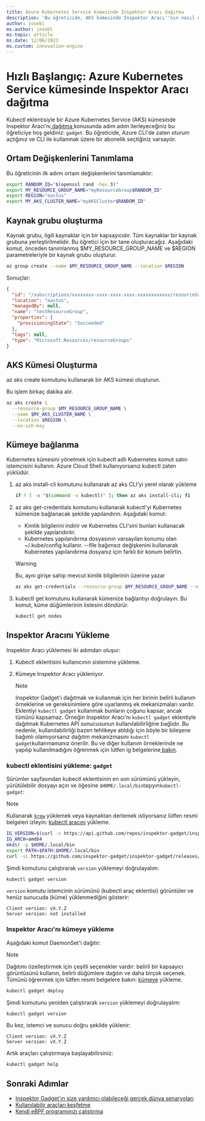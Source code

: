 ```yaml
---
title: Azure Kubernetes Service kümesinde Inspektor Aracı dağıtma
description: 'Bu öğreticide, AKS kümesinde Inspektor Aracı''nın nasıl dağıtılacağı gösterilmektedir'
author: josebl
ms.author: josebl
ms.topic: article
ms.date: 12/06/2023
ms.custom: innovation-engine
---
```


# Hızlı Başlangıç: Azure Kubernetes Service kümesinde Inspektor Aracı dağıtma

Kubectl eklentisiyle bir Azure Kubernetes Service (AKS) kümesinde Inspektor Aracı'nı[ dağıtma ](https://www.inspektor-gadget.io/)konusunda adım adım ilerleyeceğiniz bu öğreticiye hoş geldiniz: `gadget`. Bu öğreticide, Azure CLI'de zaten oturum açtığınız ve CLI ile kullanmak üzere bir abonelik seçtiğiniz varsayılır.

## Ortam Değişkenlerini Tanımlama

Bu öğreticinin ilk adımı ortam değişkenlerini tanımlamaktır:

```bash
export RANDOM_ID="$(openssl rand -hex 3)"
export MY_RESOURCE_GROUP_NAME="myResourceGroup$RANDOM_ID"
export REGION="eastus"
export MY_AKS_CLUSTER_NAME="myAKSCluster$RANDOM_ID"
```

## Kaynak grubu oluşturma

Kaynak grubu, ilgili kaynaklar için bir kapsayıcıdır. Tüm kaynaklar bir kaynak grubuna yerleştirilmelidir. Bu öğretici için bir tane oluşturacağız. Aşağıdaki komut, önceden tanımlanmış $MY_RESOURCE_GROUP_NAME ve $REGION parametreleriyle bir kaynak grubu oluşturur.

```bash
az group create --name $MY_RESOURCE_GROUP_NAME --location $REGION
```

Sonuçlar:

<!-- expected_similarity=0.3 -->
```JSON
{
  "id": "/subscriptions/xxxxxxxx-xxxx-xxxx-xxxx-xxxxxxxxxxxx/resourceGroups/myResourceGroup210",
  "location": "eastus",
  "managedBy": null,
  "name": "testResourceGroup",
  "properties": {
    "provisioningState": "Succeeded"
  },
  "tags": null,
  "type": "Microsoft.Resources/resourceGroups"
}
```

## AKS Kümesi Oluşturma

az aks create komutunu kullanarak bir AKS kümesi oluşturun.

Bu işlem birkaç dakika alır.

```bash
az aks create \
  --resource-group $MY_RESOURCE_GROUP_NAME \
  --name $MY_AKS_CLUSTER_NAME \
  --location $REGION \
  --no-ssh-key
```

## Kümeye bağlanma

Kubernetes kümesini yönetmek için kubectl adlı Kubernetes komut satırı istemcisini kullanın. Azure Cloud Shell kullanıyorsanız kubectl zaten yüklüdür.

1. az aks install-cli komutunu kullanarak az aks CLI'yi yerel olarak yükleme

    ```bash
    if ! [ -x "$(command -v kubectl)" ]; then az aks install-cli; fi
    ```

2. az aks get-credentials komutunu kullanarak kubectl'yi Kubernetes kümenize bağlanacak şekilde yapılandırın. Aşağıdaki komut:
    - Kimlik bilgilerini indirir ve Kubernetes CLI'sini bunları kullanacak şekilde yapılandırılır.
    - Kubernetes yapılandırma dosyasının varsayılan konumu olan ~/.kube/config kullanır. --file bağımsız değişkenini kullanarak Kubernetes yapılandırma dosyanız için farklı bir konum belirtin.

    > [!WARNING]
    > Bu, aynı girişe sahip mevcut kimlik bilgilerinin üzerine yazar

    ```bash
    az aks get-credentials --resource-group $MY_RESOURCE_GROUP_NAME --name $MY_AKS_CLUSTER_NAME --overwrite-existing
    ```

3. kubectl get komutunu kullanarak kümenize bağlantıyı doğrulayın. Bu komut, küme düğümlerinin listesini döndürür.

    ```bash
    kubectl get nodes
    ```

## Inspektor Aracını Yükleme

Inspektor Aracı yüklemesi iki adımdan oluşur:

1. Kubectl eklentisini kullanıcının sistemine yükleme.
2. Kümeye Inspektor Aracı yükleniyor.

    > [!NOTE]
    > Inspektor Gadget'ı dağıtmak ve kullanmak için her birinin belirli kullanım örneklerine ve gereksinimlere göre uyarlanmış ek mekanizmaları vardır. Eklentiyi `kubectl gadget` kullanmak bunların çoğunu kapsar, ancak tümünü kapsamaz. Örneğin Inspektor Aracı'nı `kubectl gadget` eklentiyle dağıtmak Kubernetes API sunucusunun kullanılabilirliğine bağlıdır. Bu nedenle, kullanılabilirliği bazen tehlikeye atıldığı için böyle bir bileşene bağımlı olamıyorsanız dağıtım mekanizmasını `kubectl gadget`kullanmamanız önerilir. Bu ve diğer kullanım örneklerinde ne yapılıp kullanılmadığını öğrenmek için lütfen ig belgelerine[ bakın](https://github.com/inspektor-gadget/inspektor-gadget/blob/main/docs/ig.md).

### kubectl eklentisini yükleme: `gadget`

Sürümler sayfasından kubectl eklentisinin en son sürümünü yükleyin, yürütülebilir dosyayı açın ve öğesine `$HOME/.local/bin`taşıyın`kubectl-gadget`:

> [!NOTE]
> Kullanarak [`krew`](https://sigs.k8s.io/krew) yüklemek veya kaynaktan derlemek istiyorsanız lütfen resmi belgeleri izleyin: [kubectl aracını](https://github.com/inspektor-gadget/inspektor-gadget/blob/main/docs/install.md#installing-kubectl-gadget) yükleme.

```bash
IG_VERSION=$(curl -s https://api.github.com/repos/inspektor-gadget/inspektor-gadget/releases/latest | jq -r .tag_name)
IG_ARCH=amd64
mkdir -p $HOME/.local/bin
export PATH=$PATH:$HOME/.local/bin
curl -sL https://github.com/inspektor-gadget/inspektor-gadget/releases/download/${IG_VERSION}/kubectl-gadget-linux-${IG_ARCH}-${IG_VERSION}.tar.gz  | tar -C $HOME/.local/bin -xzf - kubectl-gadget
```

Şimdi komutunu çalıştırarak `version` yüklemeyi doğrulayalım:

```bash
kubectl gadget version
```

`version` komutu istemcinin sürümünü (kubectl araç eklentisi) görüntüler ve henüz sunucuda (küme) yüklenmediğini gösterir:

<!--expected_similarity="(?m)^Client version: v\d+\.\d+\.\d+$\n^Server version: not installed$"-->
```text
Client version: vX.Y.Z
Server version: not installed
```

### Inspektor Aracı'nı kümeye yükleme

Aşağıdaki komut DaemonSet'i dağıtır:

> [!NOTE]
> Dağıtımı özelleştirmek için çeşitli seçenekler vardır: belirli bir kapsayıcı görüntüsünü kullanın, belirli düğümlere dağıtın ve daha birçok seçenek. Tümünü öğrenmek için lütfen resmi belgelere bakın: [kümeye](https://github.com/inspektor-gadget/inspektor-gadget/blob/main/docs/install.md#installing-in-the-cluster) yükleme.

```bash
kubectl gadget deploy
```

Şimdi komutunu yeniden çalıştırarak `version` yüklemeyi doğrulayalım:

```bash
kubectl gadget version
```

Bu kez, istemci ve sunucu doğru şekilde yüklenir:

<!--expected_similarity="(?m)^Client version: v\d+\.\d+\.\d+$\n^Server version: v\d+\.\d+\.\d+$"-->
```text
Client version: vX.Y.Z
Server version: vX.Y.Z
```

Artık araçları çalıştırmaya başlayabilirsiniz:

```bash
kubectl gadget help
```

<!--
## Clean Up

### Undeploy Inspektor Gadget

```bash
kubectl gadget undeploy
```

### Clean up Azure resources

When no longer needed, you can use `az group delete` to remove the resource group, cluster, and all related resources as follows. The `--no-wait` parameter returns control to the prompt without waiting for the operation to complete. The `--yes` parameter confirms that you wish to delete the resources without an additional prompt to do so.

```bash
az group delete --name $MY_RESOURCE_GROUP_NAME --no-wait --yes
```
-->

## Sonraki Adımlar
- [Inspektor Gadget'ın size yardımcı olabileceği gerçek dünya senaryoları](https://go.microsoft.com/fwlink/p/?linkid=2260402#use-cases)
- [Kullanılabilir araçları keşfetme](https://go.microsoft.com/fwlink/p/?linkid=2260070)
- [Kendi eBPF programınızı çalıştırma](https://go.microsoft.com/fwlink/p/?linkid=2259865)
